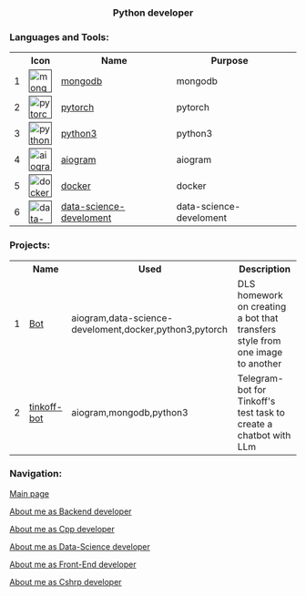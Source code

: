 <h3 align="center">Python developer</h3>

<!-- - 🔭 I’m currently working on ...
- 🌱 I’m currently learning ...
- 👯 I’m looking to collaborate on ...
- 🤔 I’m looking for help with ...
- 💬 Ask me about ...
- 📫 How to reach me: ...
- 😄 Pronouns: ...
- ⚡ Fun fact: ... -->

<h3 align="left">Languages and Tools:</h3>
<table>
    <tr>
        <th></th>
        <th>Icon</th>
        <th>Name</th>
        <th>Purpose</th>
</tr><tr>
        <td>1</td>
        <td><a href="" target="_blank" rel="noreferrer"> <img src="" alt="mongodb" width="40" height="40"/></td>
        <td><a href="">mongodb</a></td>
        <td>mongodb</td>
        <td></td>
    </tr> 
    <tr>
        <td>2</td>
        <td><a href="" target="_blank" rel="noreferrer"> <img src="" alt="pytorch" width="40" height="40"/></td>
        <td><a href="">pytorch</a></td>
        <td>pytorch</td>
        <td></td>
    </tr> 
    <tr>
        <td>3</td>
        <td><a href="" target="_blank" rel="noreferrer"> <img src="" alt="python3" width="40" height="40"/></td>
        <td><a href="">python3</a></td>
        <td>python3</td>
        <td></td>
    </tr> 
    <tr>
        <td>4</td>
        <td><a href="" target="_blank" rel="noreferrer"> <img src="" alt="aiogram" width="40" height="40"/></td>
        <td><a href="">aiogram</a></td>
        <td>aiogram</td>
        <td></td>
    </tr> 
    <tr>
        <td>5</td>
        <td><a href="" target="_blank" rel="noreferrer"> <img src="" alt="docker" width="40" height="40"/></td>
        <td><a href="">docker</a></td>
        <td>docker</td>
        <td></td>
    </tr> 
    <tr>
        <td>6</td>
        <td><a href="" target="_blank" rel="noreferrer"> <img src="" alt="data-science-develoment" width="40" height="40"/></td>
        <td><a href="">data-science-develoment</a></td>
        <td>data-science-develoment</td>
        <td></td>
    </tr> 
    
</table>

<h3 align="left">Projects:</h3>
<table>
    <tr>
        <th></th>
        <th>Name</th>
        <th>Used</th>
        <th>Description</th>
</tr><tr>
        <td>1</td>
        <td><a href="https://github.com/denis-gr/Bot">Bot</a></td>
        <td>aiogram,data-science-develoment,docker,python3,pytorch</td>
        <td>DLS homework on creating a bot that transfers style from one image to another</td>
    </tr> 
    <tr>
        <td>2</td>
        <td><a href="https://github.com/denis-gr/tinkoff-bot">tinkoff-bot</a></td>
        <td>aiogram,mongodb,python3</td>
        <td> Telegram-bot for Tinkoff's test task to create a chatbot with LLm</td>
    </tr> 
    
</table>

<h3 align="left">Navigation:</h3>

[Main page](https://github.com/denis-gr/denis-gr/blob/main/README.md)

[About me as Backend developer](https://github.com/denis-gr/denis-gr/blob/main/da_s/backend.md)

[About me as Cpp developer](https://github.com/denis-gr/denis-gr/blob/main/da_s/cpp.md)

[About me as Data-Science developer](https://github.com/denis-gr/denis-gr/blob/main/da_s/data-science.md)

[About me as Front-End developer](https://github.com/denis-gr/denis-gr/blob/main/da_s/front-end.md)

[About me as Cshrp developer](https://github.com/denis-gr/denis-gr/blob/main/da_s/cshrp.md)
